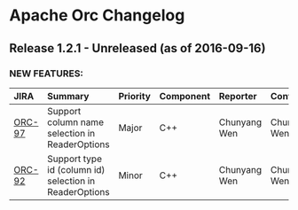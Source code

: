 
<!---
# Licensed to the Apache Software Foundation (ASF) under one
# or more contributor license agreements.  See the NOTICE file
# distributed with this work for additional information
# regarding copyright ownership.  The ASF licenses this file
# to you under the Apache License, Version 2.0 (the
# "License"); you may not use this file except in compliance
# with the License.  You may obtain a copy of the License at
#
#     http://www.apache.org/licenses/LICENSE-2.0
#
# Unless required by applicable law or agreed to in writing, software
# distributed under the License is distributed on an "AS IS" BASIS,
# WITHOUT WARRANTIES OR CONDITIONS OF ANY KIND, either express or implied.
# See the License for the specific language governing permissions and
# limitations under the License.
-->
# Apache Orc Changelog

## Release 1.2.1 - Unreleased (as of 2016-09-16)



### NEW FEATURES:

| JIRA | Summary | Priority | Component | Reporter | Contributor |
|:---- |:---- | :--- |:---- |:---- |:---- |
| [ORC-97](https://issues.apache.org/jira/browse/ORC-97) | Support column name selection in ReaderOptions |  Major | C++ | Chunyang Wen | Chunyang Wen |
| [ORC-92](https://issues.apache.org/jira/browse/ORC-92) | Support type id (column id) selection in ReaderOptions |  Minor | C++ | Chunyang Wen | Chunyang Wen |


